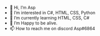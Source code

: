 - 👋 Hi, I’m Asp
- 👀 I’m interested in C#, HTML, CSS, Python
- 🌱 I’m currently learning HTML, CSS, C#
- 💞️ I’m Happy to be alive.
- 📫 How to reach me on discord Asp#6864
<!---
Samthesad/Samthesad is a ✨ special ✨ repository because its `README.md` (this file) appears on your GitHub profile.
You can click the Preview link to take a look at your changes.
--->
